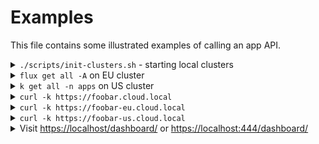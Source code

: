 # Examples

This file contains some illustrated examples of calling an app API.

<details>
<summary><code>./scripts/init-clusters.sh</code> - starting local clusters</summary>

![init-clusters](docs/image.png)

</details>

<details>
<summary><code>flux get all -A</code> on EU cluster</summary>

![flux components](docs/image-2.png)

</details>

<details>
<summary><code>k get all -n apps</code> on US cluster</summary>

See the `foobar` deployment.

![foobar deployment](docs/image-1.png)

</details>

<details>
<summary>
<code>curl -k https://foobar.cloud.local</code>
</summary>

This endpoint should load balance between EU and US.
Right now, it doesn't for technical reasons. (DNS and network issues)

![lb foobar](docs/image-3.png)

</details>

<details>
<summary>
<code>curl -k https://foobar-eu.cloud.local</code>
</summary>

This endpoint only returns EU responses.

![foobar EU](docs/image-4.png)

</details>

<details>
<summary>
<code>curl -k https://foobar-us.cloud.local</code>
</summary>

This endpoint only returns US responses.

![foobar US](docs/image-5.png)

</details>

<details>
<summary>
Visit <a href="https://localhost/dashboard/">https://localhost/dashboard/</a> or <a href="https://localhost:444/dashboard/">https://localhost:444/dashboard/</a>
</summary>

EU Dashboard
![EU Traefik dashboard](docs/image-6.png)

US Dashboard:
![US Traefik dashboard](docs/image-7.png)
</details>

